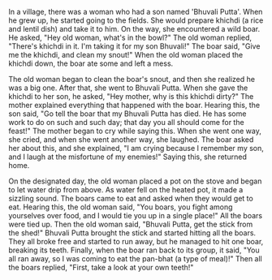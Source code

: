 In a village, there was a woman who had a son named 'Bhuvali Putta'. When he grew up, he started going to the fields. She would prepare khichdi (a rice and lentil dish) and take it to him. On the way, she encountered a wild boar. He asked, "Hey old woman, what's in the bowl?" The old woman replied, "There's khichdi in it. I'm taking it for my son Bhuvali!" The boar said, "Give me the khichdi, and clean my snout!" When the old woman placed the khichdi down, the boar ate some and left a mess.

The old woman began to clean the boar's snout, and then she realized he was a big one. After that, she went to Bhuvali Putta. When she gave the khichdi to her son, he asked, "Hey mother, why is this khichdi dirty?" The mother explained everything that happened with the boar. Hearing this, the son said, "Go tell the boar that my Bhuvali Putta has died. He has some work to do on such and such day; that day you all should come for the feast!" The mother began to cry while saying this. When she went one way, she cried, and when she went another way, she laughed. The boar asked her about this, and she explained, "I am crying because I remember my son, and I laugh at the misfortune of my enemies!" Saying this, she returned home.

On the designated day, the old woman placed a pot on the stove and began to let water drip from above. As water fell on the heated pot, it made a sizzling sound. The boars came to eat and asked when they would get to eat. Hearing this, the old woman said, "You boars, you fight among yourselves over food, and I would tie you up in a single place!" All the boars were tied up. Then the old woman said, "Bhuvali Putta, get the stick from the shed!" Bhuvali Putta brought the stick and started hitting all the boars. They all broke free and started to run away, but he managed to hit one boar, breaking its teeth. Finally, when the boar ran back to its group, it said, "You all ran away, so I was coming to eat the pan-bhat (a type of meal)!" Then all the boars replied, "First, take a look at your own teeth!"
